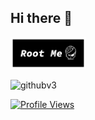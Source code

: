 ## Hi there 👋
<a href="https://www.root-me.org/Astral-728472" rel="nofollow"><img src="https://github.com/Asthral/Asthral/blob/main/RootMe_github.png" width="24%" height="24%" style="max-width: 100%;"></a>

![githubv3](https://root-me-diff.vercel.app/rm-gh?nickname=Astral-728472&gstats=show&style=astral)

<a target="_blank" rel="noopener noreferrer nofollow" href="https://komarev.com/ghpvc/?username=Asthral&label=PROFILE+VIEWS">
    <img src="https://komarev.com/ghpvc/?username=Asthral&label=PROFILE+VIEWS" alt="Profile Views" style="max-width: 100%;">
</a>

